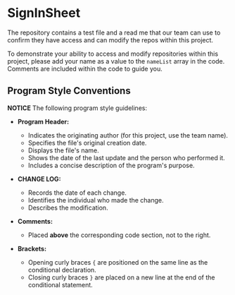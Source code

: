 # SignInSheet
 The repository contains a test file and a read me that our team can use to confirm they have access and can modify the repos within this project.

To demonstrate your ability to access and modify repositories within this project, please add your name as a value to the `nameList` array in the code. Comments are included within the code to guide you.

## Program Style Conventions

**NOTICE** The following program style guidelines:

* **Program Header:**
    * Indicates the originating author (for this project, use the team name).
    * Specifies the file's original creation date.
    * Displays the file's name.
    * Shows the date of the last update and the person who performed it.
    * Includes a concise description of the program's purpose.

* **CHANGE LOG:**
    * Records the date of each change.
    * Identifies the individual who made the change.
    * Describes the modification.

* **Comments:**
    * Placed **above** the corresponding code section, not to the right.

* **Brackets:**
    * Opening curly braces `{` are positioned on the same line as the conditional declaration.
    * Closing curly braces `}` are placed on a new line at the end of the conditional statement.
